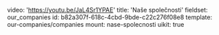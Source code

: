 video: 'https://youtu.be/JaL4Sr1YPAE'
title: 'Naše společnosti'
fieldset: our_companies
id: b82a307f-618c-4cbd-9bde-c22c276f08e8
template: our-companies/companies
mount: nase-spolecnosti
uikit: true
